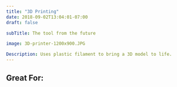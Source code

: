 ```yaml
---
title: "3D Printing"
date: 2018-09-02T13:04:01-07:00
draft: false

subTitle: The tool from the future

image: 3D-printer-1200x900.JPG

Description: Uses plastic filament to bring a 3D model to life.
---
```


## Great For:

